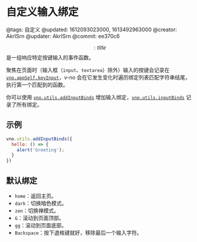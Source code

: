 # 自定义输入绑定

@tags: 自定义
@updated: 1612093023000, 1613492963000
@creator: AkrISrn
@updater: AkrISrn
@commit: ee370c6

$$: title $$是一组响应特定按键输入的事件函数。

聚焦在页面时（输入框（`input`、`textarea`）除外）输入的按键会记录在 [`vno.appSelf.keyInput`](/zh/api/appSelf.md "#h2-1")，v-no 会在它发生变化时遍历绑定列表匹配字符串结尾，执行第一个匹配到的函数。

你可以使用 [`vno.utils.addInputBinds`](/zh/api/utils.md "#h2-5") 增加输入绑定，[`vno.utils.inputBinds`](/zh/api/utils.md "#h2-4") 记录了所有绑定。

## 示例

```js
vno.utils.addInputBinds({
  hello: () => {
    alert('Greeting');
  }
})
```

## 默认绑定

- `home`：返回主页。
- `dark`：切换暗色模式。
- `zen`：切换禅模式。
- `G`：滚动到页面顶部。
- `gg`：滚动到页面底部。
- `Backspace`：按下退格键就好，移除最后一个输入字符。
